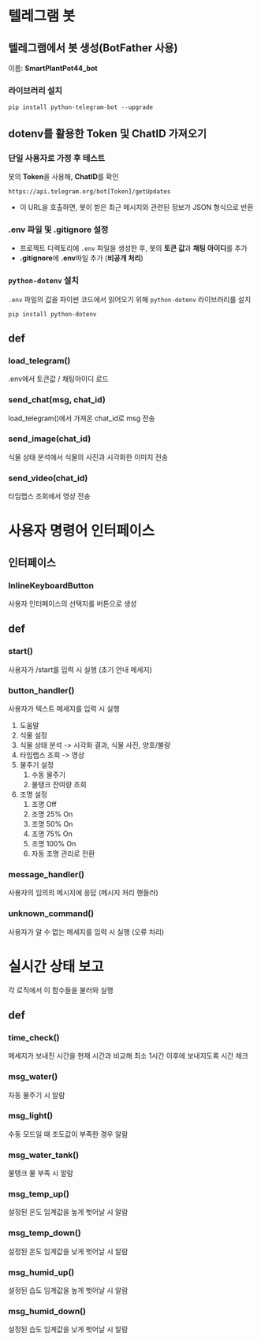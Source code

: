 # 텔레그램 봇
## 텔레그램에서 봇 생성(BotFather 사용)
이름: **SmartPlantPot44_bot**

### 라이브러리 설치
```
pip install python-telegram-bot --upgrade
```

## dotenv를 활용한 Token 및 ChatID 가져오기
### 단일 사용자로 가정 후 테스트
봇의 **Token**을 사용해, **ChatID**를 확인
```
https://api.telegram.org/bot[Token]/getUpdates
```
* 이 URL을 호출하면, 봇이 받은 최근 메시지와 관련된 정보가 JSON 형식으로 반환

### .env 파일 및 .gitignore 설정

* 프로젝트 디렉토리에 `.env` 파일을 생성한 후, 봇의 **토큰 값**과 **채팅 아이디**를 추가
* **.gitignore**에 **.env**파일 추가 (**비공개 처리**)

### `python-dotenv` 설치
`.env` 파일의 값을 파이썬 코드에서 읽어오기 위해 `python-dotenv` 라이브러리를 설치
```
pip install python-dotenv
```

## def
### load_telegram()
.env에서 토큰값 / 채팅아이디 로드

### send_chat(msg, chat_id)
load_telegram()에서 가져온 chat_id로 msg 전송

### send_image(chat_id)
식물 상태 분석에서 식물의 사진과 시각화한 이미지 전송

### send_video(chat_id)
타임랩스 조회에서 영상 전송

# 사용자 명령어 인터페이스
## 인터페이스
### InlineKeyboardButton
사용자 인터페이스의 선택지를 버튼으로 생성

## def
### start()
사용자가 /start를 입력 시 실행 (초기 안내 메세지)

### button_handler()
사용자가 텍스트 메세지를 입력 시 실행

1. 도움말
2. 식물 설정
3. 식물 상태 분석 -> 시각화 결과, 식물 사진, 양호/불량
4. 타임랩스 조회 -> 영상
5. 물주기 설정
	1. 수동 물주기 
    2. 물탱크 잔여량 조회
6. 조명 설정
	1. 조명 Off 
	2. 조명 25% On 
    3. 조명 50% On 
	4. 조명 75% On 
    5. 조명 100% On 
	6. 자동 조명 관리로 전환 

### message_handler()
사용자의 임의의 메시지에 응답 (메시지 처리 핸들러)

### unknown_command()
사용자가 알 수 없는 메세지를 입력 시 실행 (오류 처리)

# 실시간 상태 보고
각 로직에서 이 함수들을 불러와 실행
## def
### time_check()
메세지가 보내진 시간을 현재 시간과 비교해 최소 1시간 이후에 보내지도록 시간 체크

### msg_water()
자동 물주기 시 알람

### msg_light()
수동 모드일 때 조도값이 부족한 경우 알람

### msg_water_tank()
물탱크 물 부족 시 알람

### msg_temp_up()
설정된 온도 임계값을 높게 벗어날 시 알람

### msg_temp_down()
설정된 온도 임계값을 낮게 벗어날 시 알람

### msg_humid_up()
설정된 습도 임계값을 높게 벗어날 시 알람

### msg_humid_down()
설정된 습도 임계값을 낮게 벗어날 시 알람





